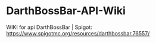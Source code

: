 # DarthBossBar-API-Wiki
WIKI for api DarthBossBar | Spigot: https://www.spigotmc.org/resources/darthbossbar.76557/
